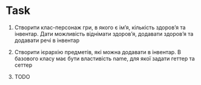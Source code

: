 # Task

1) Створити клас-персонаж гри, в якого є імʼя, кількість здоровʼя та інвентар. Дати можливість віднімати здоровʼя, додавати здоровʼя та додавати речі в інвентар

2) Створити ієрархію предметів, які можна додавати в інвентар. В базового класу має бути властивість name, для якої задати геттер та сеттер

3) TODO
